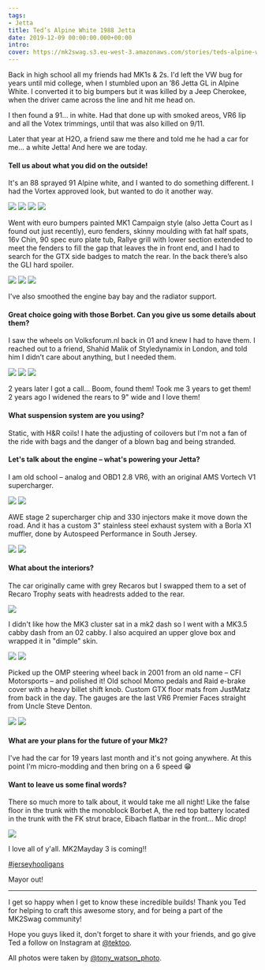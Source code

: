 ```yaml
---
tags:
- Jetta
title: Ted’s Alpine White 1988 Jetta
date: 2019-12-09 00:00:00.000+00:00
intro: 
cover: https://mk2swag.s3.eu-west-3.amazonaws.com/stories/teds-alpine-white-1988-jetta-cover.jpg
---
```


Back in high school all my friends had MK1s & 2s. I'd left the VW bug for years until mid college, when I stumbled upon an ’86 Jetta GL in Alpine White. I converted it to big bumpers but it was killed by a Jeep Cherokee, when the driver came across the line and hit me head on.

I then found a 91... in white. Had that done up with smoked areos, VR6 lip and all the Votex trimmings, until that was also  killed on 9/11.

Later that year at H2O, a friend saw me there and told me he had a car for me... a white Jetta! And here we are today.


#### Tell us about what you did on the outside!
It's an 88 sprayed 91 Alpine white, and I wanted to do something different. I had the Vortex approved look, but wanted to do it another way.

![](https://mk2swag.s3.eu-west-3.amazonaws.com/stories/teds-alpine-white-1988-jetta-exterior-front-1.jpg)
![](https://mk2swag.s3.eu-west-3.amazonaws.com/stories/teds-alpine-white-1988-jetta-exterior-front-2.jpg)
![](https://mk2swag.s3.eu-west-3.amazonaws.com/stories/teds-alpine-white-1988-jetta-exterior-rear-1.jpg)
![](https://mk2swag.s3.eu-west-3.amazonaws.com/stories/teds-alpine-white-1988-jetta-exterior-rear-2.jpg)

Went with euro bumpers painted MK1 Campaign style (also Jetta Court as I found out just recently), euro fenders, skinny moulding with fat half spats, 16v Chin, 90 spec euro plate tub, Rallye grill with lower section extended to meet the fenders to fill the gap that leaves the in front end, and I had to search for the GTX side badges to match the rear. In the back there’s also the GLI hard spoiler.

![](https://mk2swag.s3.eu-west-3.amazonaws.com/stories/teds-alpine-white-1988-jetta-exterior-details-1.jpg)
![](https://mk2swag.s3.eu-west-3.amazonaws.com/stories/teds-alpine-white-1988-jetta-exterior-details-2.jpg)
![](https://mk2swag.s3.eu-west-3.amazonaws.com/stories/teds-alpine-white-1988-jetta-exterior-details-3.jpg)

I've also smoothed the engine bay bay and the radiator support. 


#### Great choice going with those Borbet. Can you give us some details about them?
I saw the wheels on Volksforum.nl back in 01 and knew I had to have them. I reached out to a friend, Shahid Malik of Styledynamix in London, and told him I didn’t care about anything, but I needed them.

![](https://mk2swag.s3.eu-west-3.amazonaws.com/stories/teds-alpine-white-1988-jetta-wheels-1.jpg)
![](https://mk2swag.s3.eu-west-3.amazonaws.com/stories/teds-alpine-white-1988-jetta-wheels-2.jpg)
![](https://mk2swag.s3.eu-west-3.amazonaws.com/stories/teds-alpine-white-1988-jetta-wheels-3.jpg)

2 years later I got a call... Boom, found them! Took me 3 years to get them! 2 years ago I widened the rears to 9" wide and I love them!


#### What suspension system are you using?
Static, with H&R coils! I hate the adjusting of coilovers but I'm not a fan of the ride with bags and the danger of a blown bag and being stranded.


#### Let's talk about the engine – what's powering your Jetta?
I am old school – analog and OBD1 2.8 VR6, with an original AMS Vortech V1 supercharger.

![](https://mk2swag.s3.eu-west-3.amazonaws.com/stories/teds-alpine-white-1988-jetta-engine-1.jpg)
![](https://mk2swag.s3.eu-west-3.amazonaws.com/stories/teds-alpine-white-1988-jetta-engine-2.jpg)

AWE stage 2 supercharger chip and 330 injectors make it move down the road. And it has a custom 3" stainless steel exhaust system with a Borla X1 muffler, done by Autospeed Performance in South Jersey.

![](https://mk2swag.s3.eu-west-3.amazonaws.com/stories/teds-alpine-white-1988-jetta-engine-3.jpg)
![](https://mk2swag.s3.eu-west-3.amazonaws.com/stories/teds-alpine-white-1988-jetta-engine-4.jpg)


#### What about the interiors?
The car originally came with grey Recaros but I swapped them to a set of Recaro Trophy seats with headrests added to the rear.

![](https://mk2swag.s3.eu-west-3.amazonaws.com/stories/teds-alpine-white-1988-jetta-interior-1.jpg)

I didn't like how the MK3 cluster sat in a mk2 dash so I went with a MK3.5 cabby dash from an 02 cabby. I also acquired an upper glove box and wrapped it in "dimple" skin.

![](https://mk2swag.s3.eu-west-3.amazonaws.com/stories/teds-alpine-white-1988-jetta-interior-2.jpg)
![](https://mk2swag.s3.eu-west-3.amazonaws.com/stories/teds-alpine-white-1988-jetta-interior-3.jpg)

Picked up the OMP steering wheel back in 2001 from an old name – CFI Motorsports – and polished it! Old school Momo pedals and Raid e-brake cover with a heavy billet shift knob. Custom GTX floor mats from JustMatz from back in the day. The gauges are the last VR6 Premier Faces straight from Uncle Steve Denton.

![](https://mk2swag.s3.eu-west-3.amazonaws.com/stories/teds-alpine-white-1988-jetta-interior-4.jpg)
![](https://mk2swag.s3.eu-west-3.amazonaws.com/stories/teds-alpine-white-1988-jetta-interior-5.jpg)


#### What are your plans for the future of your Mk2?
I've had the car for 19 years last month and it's not going anywhere. At this point I'm micro-modding and then bring on a 6 speed 😁


#### Want to leave us some final words?
There so much more to talk about, it would take me all night! Like the false floor in the trunk with the monoblock Borbet A, the red top battery located in the trunk with the FK strut brace, Eibach flatbar in the front… Mic drop!

![](https://mk2swag.s3.eu-west-3.amazonaws.com/stories/teds-alpine-white-1988-jetta-conclusion.jpg)

I love all of y'all. MK2Mayday 3 is coming!!

[#jerseyhooligans](https://www.instagram.com/explore/tags/jerseyhooligans/)

Mayor out!

----

I get so happy when I get to know these incredible builds! Thank you Ted for helping to craft this awesome story, and for being a part of the MK2Swag community!

Hope you guys liked it, don't forget to share it with your friends, and go give Ted a follow on Instagram at [@tektoo](https://www.instagram.com/tektoo/).

All photos were taken by [@tony_watson_photo](https://www.instagram.com/tony_watson_photo/).